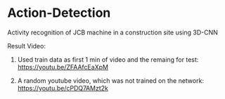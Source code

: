 # Action-Detection
Activity recognition of JCB machine in a construction site using 3D-CNN

Result Video:

1) Used train data as first 1 min of video and the remaing for test: https://youtu.be/ZFAAfcEaXpM

2) A random youtube video, which was not trained on the network: https://youtu.be/cPDQ7AMzt2k
